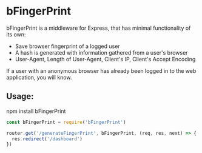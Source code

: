 # bFingerPrint

bFingerPrint is a middleware for Express, that has minimal functionality of its own: 

 * Save browser fingerprint of a logged user
 * A hash is generated with information gathered from a user's browser
 * User-Agent, Length of User-Agent, Client's IP, Client's Accept Encoding



If a user with an anonymous browser has already been logged in to the web application, you will know.

## Usage:

npm install bFingerPrint

```javascript
const bFingerPrint = require('bFingerPrint')

router.get('/generateFingerPrint', bFingerPrint, (req, res, next) => {
  res.redirect('/dashboard')
})
```
